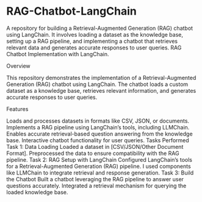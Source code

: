 # RAG-Chatbot-LangChain
 A repository for building a Retrieval-Augmented Generation (RAG) chatbot using LangChain. It involves loading a dataset as the knowledge base, setting up a RAG pipeline, and implementing a chatbot that retrieves relevant data and generates accurate responses to user queries.
RAG Chatbot Implementation with LangChain.


Overview

This repository demonstrates the implementation of a Retrieval-Augmented Generation (RAG) chatbot using LangChain. The chatbot loads a custom dataset as a knowledge base, retrieves relevant information, and generates accurate responses to user queries.

Features

Loads and processes datasets in formats like CSV, JSON, or documents.
Implements a RAG pipeline using LangChain’s tools, including LLMChain.
Enables accurate retrieval-based question answering from the knowledge base.
Interactive chatbot functionality for user queries.
Tasks Performed
Task 1: Data Loading
Loaded a dataset in [CSV/JSON/Other Document Format].
Preprocessed the data to ensure compatibility with the RAG pipeline.
Task 2: RAG Setup with LangChain
Configured LangChain’s tools for a Retrieval-Augmented Generation (RAG) pipeline.
I used components like LLMChain to integrate retrieval and response generation.
Task 3: Build the Chatbot
Built a chatbot leveraging the RAG pipeline to answer user questions accurately.
Integrated a retrieval mechanism for querying the loaded knowledge base.
